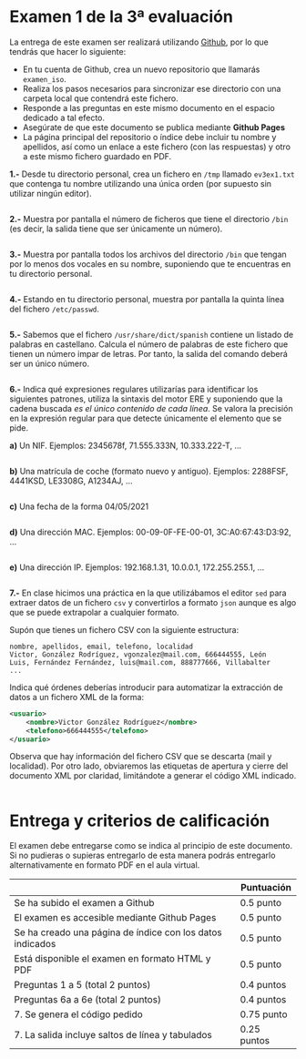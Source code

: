 # Examen 1 de la 3ª evaluación

La entrega de este examen ser realizará utilizando [Github](https://github.com/), por lo que tendrás que hacer lo siguiente:

- En tu cuenta de Github, crea un nuevo repositorio que llamarás `examen_iso`.
- Realiza los pasos necesarios para sincronizar ese directorio con una carpeta local que contendrá este fichero.
- Responde a las preguntas en este mismo documento en el espacio dedicado a tal efecto.
- Asegúrate de que este documento se publica mediante **Github Pages**
- La página principal del repositorio o índice debe incluir tu nombre y apellidos, así como un enlace a este fichero (con las respuestas) y otro a este mismo fichero guardado en PDF.


**1.-** Desde tu directorio personal, crea un fichero en `/tmp` llamado `ev3ex1.txt` que contenga tu nombre utilizando una única orden (por supuesto sin utilizar ningún editor).

```

```

**2.-** Muestra por pantalla el número de ficheros que tiene el directorio `/bin` (es decir, la salida tiene que ser únicamente un número).

```

```

**3.-** Muestra por pantalla todos los archivos del directorio `/bin` que tengan por lo menos dos vocales en su nombre, suponiendo que te encuentras en tu directorio personal.

```

```

**4.-** Estando en tu directorio personal, muestra por pantalla la quinta línea del fichero `/etc/passwd`.

```

```

**5.-** Sabemos que el fichero `/usr/share/dict/spanish` contiene un listado de palabras en castellano. Calcula el número de palabras de este fichero que tienen un número impar de letras. Por tanto, la salida del comando deberá ser un único número.

```

```

**6.-** Indica qué expresiones regulares utilizarías para identificar los siguientes patrones, utiliza la sintaxis del motor ERE y suponiendo que la cadena buscada *es el único contenido de cada línea*. Se valora la precisión en la expresión regular para que detecte únicamente el elemento que se pide. 

**a)** Un NIF. Ejemplos: 2345678f, 71.555.333N, 10.333.222-T, …

```

```

**b)** Una matrícula de coche (formato nuevo y antiguo). Ejemplos: 2288FSF, 4441KSD, LE3308G, A1234AJ, …

```

```

**c)** Una fecha de la forma 04/05/2021

```

```

**d)** Una dirección MAC. Ejemplos: 00-09-0F-FE-00-01, 3C:A0:67:43:D3:92, …

```

```

**e)** Una dirección IP. Ejemplos: 192.168.1.31, 10.0.0.1, 172.255.255.1, …

```

```

**7.-** En clase hicimos una práctica en la que utilizábamos el editor `sed` para extraer datos de un fichero `csv` y convertirlos a formato `json` aunque es algo que se puede extrapolar a cualquier formato. 

Supón que tienes un fichero CSV con la siguiente estructura:

```csv
nombre, apellidos, email, telefono, localidad
Victor, González Rodríguez, vgonzalez@mail.com, 666444555, León
Luis, Fernández Fernández, luis@mail.com, 888777666, Villabalter
...
```

Indica qué órdenes deberías introducir para automatizar la extracción de datos a un fichero XML de la forma:

```xml
<usuario>
    <nombre>Victor González Rodríguez</nombre>
    <telefono>666444555</telefono>
</usuario>
```
Observa que hay información del fichero CSV que se descarta (mail y localidad). Por otro lado, obviaremos las etiquetas de apertura y cierre del documento XML por claridad, limitándote a generar el código XML indicado.

```

```


# Entrega y criterios de calificación

El examen debe entregarse como se indica al principio de este documento. Si no pudieras o supieras entregarlo de esta manera podrás entregarlo alternativamente en formato PDF en el aula virtual.

|                                                           | Puntuación    |
| --------------------------------------------------------- | ------------- |
| Se ha subido el examen a Github                           | 0.5 punto     |
| El examen es accesible mediante Github Pages              | 0.5 punto     |
| Se ha creado una página de índice con los datos indicados | 0.5 punto     |
| Está disponible el examen en formato HTML y PDF           | 0.5 punto     |
| Preguntas 1 a 5 (total 2 puntos)                          | 0.4 puntos    |
| Preguntas 6a a 6e (total 2 puntos)                        | 0.4 puntos    |
| 7. Se genera el código pedido                             | 0.75 punto    |
| 7. La salida incluye saltos de línea y tabulados          | 0.25 puntos   |